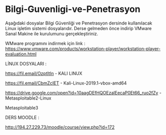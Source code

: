 # Bilgi-Guvenligi-ve-Penetrasyon

Aşağıdaki dosyalar Bilgi Güvenliği ve Penetrasyon dersinde kullanılacak Linux işletim sistemi dosyalarıdır.
Derse gelmeden önce indirip VMware Sanal Makine ile kurulumunu gerçekleştiriniz. 

WMware programını indirmek için link : 
https://www.vmware.com/products/workstation-player/workstation-player-evaluation.html

LİNUX DOSYALARI :

https://fil.email/OzptItIn - KALI LINUX

https://fil.email/CbmZcIET - Kali-Linux-2019.1-vbox-amd64

https://drive.google.com/open?id=10aagDEfHQOEzalEecaP0Et66_ruo2fZy - Metasploitable2-Linux
 
Metasploitable3

DERS MOODLE : 

http://194.27.229.73/moodle/course/view.php?id=172
